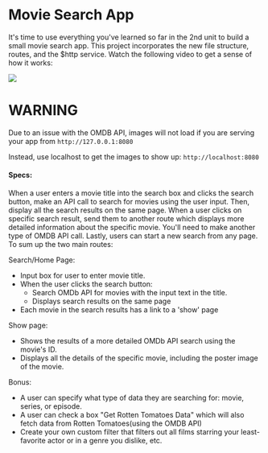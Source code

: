 # Movie Search App

It's time to use everything you've learned so far in the 2nd unit to build a small movie search app. This project incorporates the new file structure, routes, and the $http service.  Watch the following video to get a sense of how it works:

[![](https://i.gyazo.com/aaebae489446960de0fd485720964b10.png)](https://vimeo.com/135991632)

# WARNING

Due to an issue with the OMDB API, images will not load if you are serving your app from `http://127.0.0.1:8080`

Instead, use localhost to get the images to show up: `http://localhost:8080`

#### Specs:

When a user enters a movie title into the search box and clicks the search button, make an API call to search for movies using the user input.  Then, display all the search results on the same page.  When a user clicks on specific search result, send them to another route which displays more detailed information about the specific movie.  You'll need to make another type of OMDB API call.  Lastly, users can start a new search from any page. To sum up the two main routes:

Search/Home Page:

  - Input box for user to enter movie title.
  - When the user clicks the search button:
    - Search OMDb API for movies with the input text in the title.
    - Displays search results on the same page
  - Each movie in the search results has a link to a 'show' page

Show page:

  - Shows the results of a more detailed OMDb API search using the movie's ID.
  - Displays all the details of the specific movie, including the poster image of the movie.


Bonus:

 - 	A user can specify what type of data they are searching for: movie, series, or episode.
 - A user can check a box "Get Rotten Tomatoes Data" which will also fetch data from Rotten Tomatoes(using the OMDB API)
 - Create your own custom filter that filters out all films starring your least-favorite actor or in a genre you dislike, etc.
